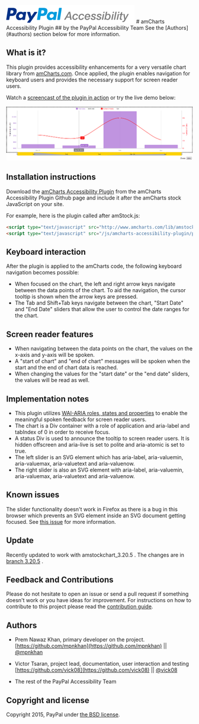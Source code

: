 <img src="images/logo/logo_347x50_PPa11y.png" alt="PayPal accessibility logo">
# amCharts Accessibility Plugin
## by the PayPal Accessibility Team
See the [Authors](#authors) section below for more information.

## What is it?
This plugin provides accessibility enhancements for a very versatile chart library from [amCharts.com](http://www.amcharts.com). Once applied, the plugin enables navigation for keyboard users and provides the necessary support for screen reader users.

Watch a [screencast of the plugin in action](http://paypal.github.io/amcharts-accessibility-plugin/media/SR_amChartsAccessibility.mp4) or try the live demo below:

[<img src="images/amchart_screenshot.png" alt="Demo of amCharts Accessibility Plugin">](http://paypal.github.io/amcharts-accessibility-plugin/demo.html)

## Installation instructions
Download the [amCharts Accessibility Plugin](plugins/amstock-accessibility.min.js) from the amCharts Accessibility Plugin Github page and include it after the amCharts stock JavaScript on your site.

For example, here is the plugin called after amStock.js:

```html
<script type="text/javascript" src="http://www.amcharts.com/lib/amstock.js"></script>
<script type="text/javascript" src="/js/amcharts-accessibility-plugin/plugins/amstock-acessibility.min.js"></script>
```

## Keyboard interaction
After the plugin is applied to the amCharts code, the following keyboard navigation becomes possible:

  - When focused on the chart, the left and right arrow keys navigate between the data points of the chart. To aid the navigation, the cursor tooltip is shown when the arrow keys are pressed.
  - The Tab and Shift+Tab keys navigate between the chart, "Start Date" and "End Date" sliders that allow the user to control the date ranges for the chart.

## Screen reader features
  - When navigating between the data points on the chart, the values on the x-axis and y-axis will be spoken.
  - A "start of chart" and "end of chart" messages will be spoken when the start and the end of chart  data is reached.
  - When changing the values for the "start date" or the "end date" sliders, the values will be read as well.
  
## Implementation notes
  - This plugin utilizes [WAI-ARIA roles, states and properties](http://www.w3.org/TR/wai-aria/) to enable the meaningful spoken feedback for screen reader users.
  - The chart is a Div container with a role of application and aria-label and tabIndex of 0 in order to receive focus.
  - A status Div is used to announce the tooltip to screen reader users. It is hidden offscreen and aria-live is set to polite and aria-atomic is set to true.
  - The left slider is an SVG element which has aria-label, aria-valuemin, aria-valuemax, aria-valuetext and aria-valuenow.
  - The right slider is also an SVG element with aria-label, aria-valuemin, aria-valuemax, aria-valuetext and aria-valuenow. 

## Known issues
The slider functionality doesn't work in Firefox as there is a bug in this browser which prevents an SVG element inside an SVG document getting focused. See [this issue](https://bugzilla.mozilla.org/show_bug.cgi?id=778654) for more information.

## Update
Recently updated to work with amstockchart_3.20.5 . The changes are in [branch  3.20.5](https://github.com/paypal/amcharts-accessibility-plugin/tree/3.20.5) .

## Feedback and Contributions
Please do not hesitate to open an issue or send a pull request if something doesn't work or you have ideas for improvement. For instructions on how to contribute to this project please read the [contribution guide](CONTRIBUTING.md).

## <a name="authors">Authors</a>
  * Prem Nawaz Khan, primary developer on the project.
[https://github.com/mpnkhan](https://github.com/mpnkhan) || [@mpnkhan](https://twitter.com/mpnkhan)

  * Victor Tsaran, project lead, documentation, user interaction and testing
[https://github.com/vick08](https://github.com/vick08) || [@vick08](https://twitter.com/vick08)

  * The rest of the PayPal Accessibility Team

## Copyright and license
Copyright 2015, PayPal under [the BSD license](LICENSE.md).
